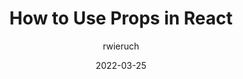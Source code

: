 ---
author: rwieruch
date: 2022-03-25
permalink: false
tags:
  - react
  - javascript
target_url: https://www.robinwieruch.de/react-pass-props-to-component/
title: How to Use Props in React
---